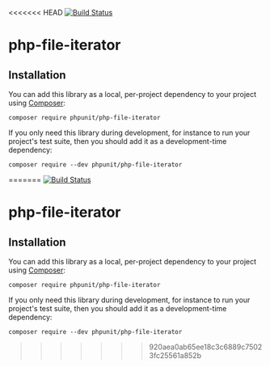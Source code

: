 <<<<<<< HEAD
[![Build Status](https://travis-ci.org/sebastianbergmann/php-file-iterator.svg?branch=master)](https://travis-ci.org/sebastianbergmann/php-file-iterator)

# php-file-iterator

## Installation

You can add this library as a local, per-project dependency to your project using [Composer](https://getcomposer.org/):

    composer require phpunit/php-file-iterator

If you only need this library during development, for instance to run your project's test suite, then you should add it as a development-time dependency:

    composer require --dev phpunit/php-file-iterator

=======
[![Build Status](https://travis-ci.org/sebastianbergmann/php-file-iterator.svg?branch=master)](https://travis-ci.org/sebastianbergmann/php-file-iterator)

# php-file-iterator

## Installation

You can add this library as a local, per-project dependency to your project using [Composer](https://getcomposer.org/):

    composer require phpunit/php-file-iterator

If you only need this library during development, for instance to run your project's test suite, then you should add it as a development-time dependency:

    composer require --dev phpunit/php-file-iterator

>>>>>>> 920aea0ab65ee18c3c6889c75023fc25561a852b
